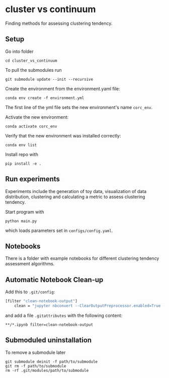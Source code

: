 # cluster vs continuum
Finding methods for assessing clustering tendency.

## Setup

Go into folder
```
cd cluster_vs_continuum
```
To pull the submodules run
```
git submodule update --init --recursive
```
Create the environment from the environment.yaml file:
```
conda env create -f environment.yml
```

The first line of the yml file sets the new environment's name `corc_env`.

Activate the new environment:
```
conda activate corc_env
```

Verify that the new environment was installed correctly:
```
conda env list
```

Install repo with
```
pip install -e .
```

## Run experiments

Experiments include the generation of toy data, visualization of data distribution, clustering and calculating a metric to assess clustering tendency.

Start program with
```
python main.py
```
which loads parameters set in `configs/config.yaml`.

## Notebooks

There is a folder with example notebooks for different clustering tendency assessment algorithms.

## Automatic Notebook Clean-up

Add this to `.git/config`:
```bash
[filter "clean-notebook-output"]
    clean = "jupyter nbconvert --ClearOutputPreprocessor.enabled=True --to=notebook --stdin --stdout --log-level=ERROR"
```
and add a file `.gitattributes` with the following content:
```
**/*.ipynb filter=clean-notebook-output
```

## Submoduled uninstallation
To remove a submodule later
```
git submodule deinit -f path/to/submodule
git rm -f path/to/submodule
rm -rf .git/modules/path/to/submodule
```
